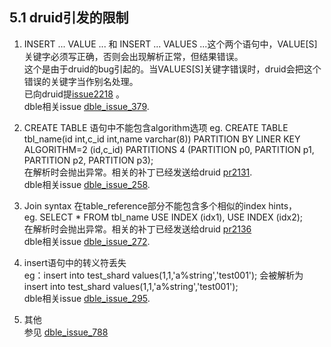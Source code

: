 ## 5.1 druid引发的限制

1. INSERT ... VALUE ... 和 INSERT ... VALUES ...这个两个语句中，VALUE[S]关键字必须写正确，否则会出现解析正常，但结果错误。  
这个是由于druid的bug引起的。当VALUES[S]关键字错误时，druid会把这个错误的关键字当作别名处理。  
已向druid提[issue2218](https://github.com/alibaba/druid/issues/2218) 。  
dble相关issue [dble_issue_379](https://github.com/actiontech/dble/issues/379).

2. CREATE TABLE 语句中不能包含algorithm选项 
eg. CREATE TABLE tbl_name(id int,c_id int,name varchar(8)) PARTITION BY LINER KEY ALGORITHM=2 (id,c_id) PARTITIONS 4 (PARTITION p0, PARTITION p1, PARTITION p2, PARTITION p3);  
在解析时会抛出异常。相关的补丁已经发送给druid [pr2131](https://github.com/alibaba/druid/pull/2131).   
dble相关issue [dble_issue_258](https://github.com/actiontech/dble/issues/258).

3. Join syntax
在table_reference部分不能包含多个相似的index hints，  
eg. SELECT * FROM tbl_name USE INDEX (idx1), USE INDEX (idx2);  
在解析时会抛出异常。相关的补丁已经发送给druid [pr2136](https://github.com/alibaba/druid/pull/2136)  
dble相关issue [dble_issue_272](https://github.com/actiontech/dble/issues/272).


5. insert语句中的转义符丢失  
eg：insert into test_shard values(1,1,'a\%string','test001'); 会被解析为insert into test_shard values(1,1,'a%string','test001');  
dble相关issue [dble_issue_295](https://github.com/actiontech/dble/issues/295).

6. 其他   
参见 [dble_issue_788](https://github.com/actiontech/dble/issues/788)

